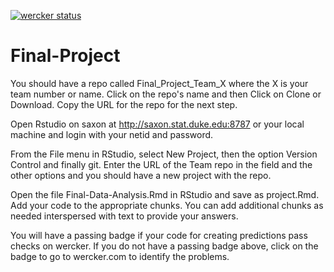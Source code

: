 [![wercker status](https://app.wercker.com/status/fe902b85cbe707f6772da309d98a7e0e/s/master "wercker status")](https://app.wercker.com/project/byKey/fe902b85cbe707f6772da309d98a7e0e)

# Final-Project


You should have a repo called Final_Project_Team_X where the X is your team number or name. Click on the repo's name and then Click on Clone or Download. Copy the URL for the repo for the next step.

Open Rstudio on saxon at http://saxon.stat.duke.edu:8787 or your local machine and login with your netid and password.

From the File menu in RStudio, select New Project, then the option Version Control and finally git. Enter the URL of the Team repo in the field and the other options and you should have a new project with the repo.

Open the file Final-Data-Analysis.Rmd in RStudio and save as project.Rmd. Add your code to the appropriate chunks. You can add additional chunks as needed interspersed with text to provide your answers.

You will have a passing badge if your code for creating predictions pass checks on wercker. If you do not have a passing badge above, click on the badge to go to wercker.com to identify the problems.
